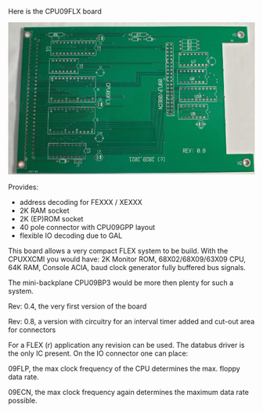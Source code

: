Here is the CPU09FLX board

![CPU09FLX-board](./20210723_newer.jpg)

Provides:
* address decoding for FEXXX / XEXXX
* 2K RAM socket
* 2K (EP)ROM socket
* 40 pole connector with CPU09GPP layout
* flexible IO decoding due to GAL

This board allows a very compact FLEX system to be build. With the CPUXXCMI you
would have: 2K Monitor ROM, 68X02/68X09/63X09 CPU, 64K RAM, Console ACIA, baud 
clock generator fully buffered bus signals.

The mini-backplane CPU09BP3 would be more then plenty for such a system.


Rev: 0.4,  the very first version of the board

Rev: 0.8,  a version with circuitry for an interval timer added and cut-out area
           for connectors


For a FLEX (r) application any revision can be used. The databus driver is the
only IC present. On the IO connector one can place:

09FLP, the max clock frequency of the CPU determines the max. floppy data rate.

09ECN, the max clock frequency again determines the maximum data rate possible.


